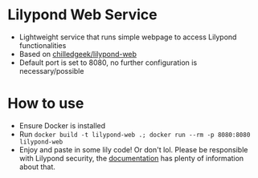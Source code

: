 # Lilypond Web Service
- Lightweight service that runs simple webpage to access Lilypond functionalities
- Based on [chilledgeek/lilypond-web](https://www.github.com/chilledgeek/lilypond-web)
- Default port is set to 8080, no further configuration is necessary/possible

# How to use
- Ensure Docker is installed
- Run ```docker build -t lilypond-web .; docker run --rm -p 8080:8080 lilypond-web```
- Enjoy and paste in some lily code! Or don't lol. Please be responsible with Lilypond security, the [documentation](https://lilypond.org/doc/v2.22/Documentation/usage/command_002dline-usage#advanced-command-line-options-for-lilypond) has plenty of information about that.
